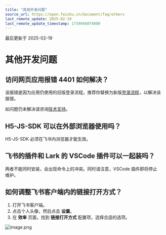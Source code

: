 ```yaml
---
title: "其他开发问题"
source_url: https://open.feishu.cn/document/faq/others
last_remote_update: 2025-02-19
last_remote_update_timestamp: 1739946074000
---
```

最后更新于 2025-02-19

# 其他开发问题

## 访问网页应用报错 4401 如何解决？

该报错是因为应用仍使用的旧版登录流程，推荐你替换为新版[登录流程](https://open.feishu.cn/document/uAjLw4CM/ukTMukTMukTM/reference/authen-v1/login-overview)，以解决该报错。

如问题仍未解决请咨询[技术支持](https://applink.feishu.cn/TLJpeNdW)。

## H5-JS-SDK 可以在外部浏览器使用吗？

H5-JS-SDK 必须在飞书内浏览器才能生效。

## 飞书的插件和 Lark 的 VSCode 插件可以一起装吗？

两者不能同时安装，会出现命令上的冲突。同时请注意，VSCode 插件即将停止维护。

## 如何调整飞书客户端内的链接打开方式？

1. 打开飞书客户端。
2. 点击个人头像，然后点击 **设置**。
3. 在 **效率** 页面，找到 **链接打开方式** 配置项，选择合适的选项。

![image.png](https://sf3-cn.feishucdn.com/obj/open-platform-opendoc/148e74f8b3c15a64a326594539638900_cRdMKbv0Dl.png?height=612&lazyload=true&maxWidth=600&width=1550)

